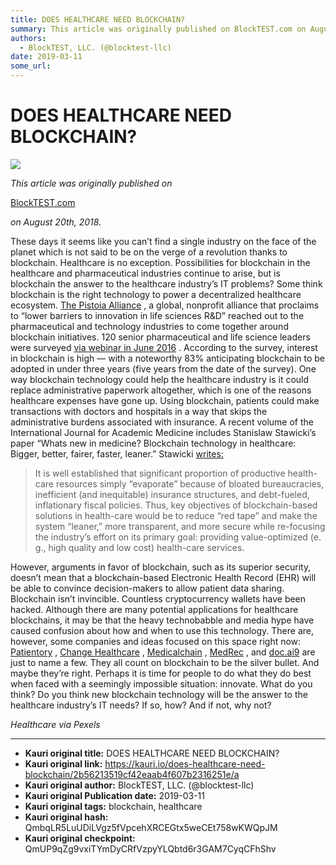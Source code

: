 ```yaml
---
title: DOES HEALTHCARE NEED BLOCKCHAIN?
summary: This article was originally published on BlockTEST.com on August 20th, 2018. These days it seems like you can’t find a single industry on the face of the planet which is not said to be on the verge of a revolution thanks to blockchain. Healthcare is no exception. Possibilities for blockchain in the healthcare and pharmaceutical industries continue to arise, but is blockchain the answer to the healthcare industry’s IT problems? Some think blockchain is the right technology to power a decentralize
authors:
  - BlockTEST, LLC. (@blocktest-llc)
date: 2019-03-11
some_url: 
---
```


# DOES HEALTHCARE NEED BLOCKCHAIN?



![](https://ipfs.infura.io/ipfs/Qmdo7PAhgejnv9nMQzddvPMHkUZCiHNMggZaCBz154GDMY)

 
_This article was originally published on_
  
[BlockTEST.com](https://blocktest.com/2018/08/20/does-healthcare-need-blockchain/)
  
_on August 20th, 2018._
 
These days it seems like you can’t find a single industry on the face of the planet which is not said to be on the verge of a revolution thanks to blockchain. Healthcare is no exception. Possibilities for blockchain in the healthcare and pharmaceutical industries continue to arise, but is blockchain the answer to the healthcare industry’s IT problems?
Some think blockchain is the right technology to power a decentralized healthcare ecosystem. 
[The Pistoia Alliance](http://www.pistoiaalliance.org/)
 , a global, nonprofit alliance that proclaims to “lower barriers to innovation in life sciences R&D” reached out to the pharmaceutical and technology industries to come together around blockchain initiatives. 120 senior pharmaceutical and life science leaders were surveyed 
[via webinar in June 2016](http://www.pistoiaalliance.org/is-there-a-role-for-blockchain-in-healthcare-webinar-recording-available)
 . According to the survey, interest in blockchain is high — with a noteworthy 83% anticipating blockchain to be adopted in under three years (five years from the date of the survey).
One way blockchain technology could help the healthcare industry is it could replace administrative paperwork altogether, which is one of the reasons healthcare expenses have gone up. Using blockchain, patients could make transactions with doctors and hospitals in a way that skips the administrative burdens associated with insurance.
A recent volume of the International Journal for Academic Medicine includes Stanislaw Stawicki’s paper “Whats new in medicine? Blockchain technology in healthcare: Bigger, better, fairer, faster, leaner.” Stawicki 
[writes:](http://www.ijam-web.org/article.asp?issn=2455-5568;year=2018;volume=4;issue=1;spage=1;epage=11;aulast=Stawicki)
 
> It is well established that significant proportion of productive health-care resources simply “evaporate” because of bloated bureaucracies, inefficient (and inequitable) insurance structures, and debt-fueled, inflationary fiscal policies. Thus, key objectives of blockchain-based solutions in health-care would be to reduce “red tape” and make the system “leaner,” more transparent, and more secure while re-focusing the industry’s effort on its primary goal: providing value-optimized (e. g., high quality and low cost) health-care services.

However, arguments in favor of blockchain, such as its superior security, doesn’t mean that a blockchain-based Electronic Health Record (EHR) will be able to convince decision-makers to allow patient data sharing. Blockchain isn’t invincible. Countless cryptocurrency wallets have been hacked.
Although there are many potential applications for healthcare blockchains, it may be that the heavy technobabble and media hype have caused confusion about how and when to use this technology. There are, however, some companies and ideas focused on this space right now: 
[Patientory](https://patientory.com/)
 , 
[Change Healthcare](https://www.changehealthcare.com/)
 , 
[Medicalchain](https://medicalchain.com/en/)
 , 
[MedRec](https://medrec.media.mit.edu/)
 , and 
[doc.ai9](https://doc.ai/)
 are just to name a few. They all count on blockchain to be the silver bullet. And maybe they’re right. Perhaps it is time for people to do what they do best when faced with a seemingly impossible situation: innovate.
What do you think? Do you think new blockchain technology will be the answer to the healthcare industry’s IT needs? If so, how? And if not, why not?
 
_Healthcare via Pexels_
 



---

- **Kauri original title:** DOES HEALTHCARE NEED BLOCKCHAIN?
- **Kauri original link:** https://kauri.io/does-healthcare-need-blockchain/2b56213519cf42eaab4f607b2316251e/a
- **Kauri original author:** BlockTEST, LLC. (@blocktest-llc)
- **Kauri original Publication date:** 2019-03-11
- **Kauri original tags:** blockchain, healthcare
- **Kauri original hash:** QmbqLR5LuUDiLVgz5fVpcehXRCEGtx5weCEt758wKWQpJM
- **Kauri original checkpoint:** QmUP9qZg9vxiTYmDyCRfVzpyYLQbtd6r3GAM7CyqCFhShv




